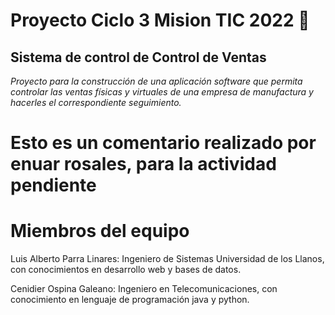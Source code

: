 # Proyecto Ciclo 3 Mision TIC 2022 🚀

## Sistema de control de Control de Ventas

_Proyecto para la construcción de una aplicación software que permita controlar las ventas físicas y virtuales de una empresa de manufactura y hacerles el correspondiente seguimiento._
# Esto es un comentario realizado por enuar rosales, para la actividad pendiente

# Miembros del equipo

Luis Alberto Parra Linares: Ingeniero de Sistemas Universidad de los Llanos, con conocimientos en desarrollo web y bases de datos.

Cenidier Ospina Galeano: Ingeniero en Telecomunicaciones, con conocimiento en lenguaje de programación java y python.